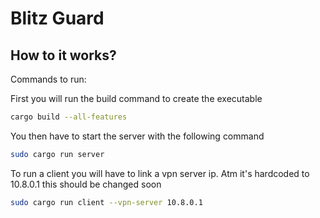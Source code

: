 # Blitz Guard

## How to it works?

Commands to run:

First you will run the build command to create the executable
```bash
cargo build --all-features
```

You then have to start the server with the following command
```bash
sudo cargo run server
```

To run a client you will have to link a vpn server ip. Atm it's hardcoded to
10.8.0.1 this should be changed soon

```bash
sudo cargo run client --vpn-server 10.8.0.1
```







